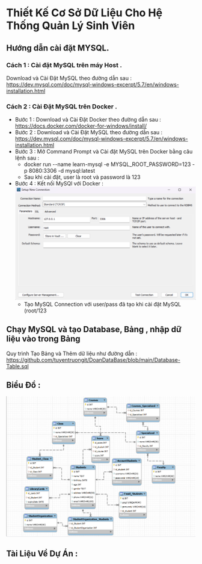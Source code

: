 # Thiết Kế Cơ Sở Dữ Liệu Cho Hệ Thống Quản Lý Sinh Viên
## Hướng dẫn cài đặt MYSQL.
### Cách 1 : Cài đặt MySQL trên máy Host .
Download và Cài Đặt MySQL theo đường dẫn sau : 
https://dev.mysql.com/doc/mysql-windows-excerpt/5.7/en/windows-installation.html
### Cách 2 : Cài Đặt MySQL trên Docker .
- Bước 1 : Download và Cài Đặt Docker theo đường dẫn sau :
    <br> https://docs.docker.com/docker-for-windows/install/
- Bước 2 : Download và Cài Đặt MySQL theo đường dẫn sau : 
   <br> https://dev.mysql.com/doc/mysql-windows-excerpt/5.7/en/windows-installation.html
- Bước 3 : Mở Command Prompt và Cài đặt MySQL trên Docker bằng câu lệnh sau :
   * docker run --name learn-mysql -e MYSQL_ROOT_PASSWORD=123 -p 8080:3306 -d mysql:latest
   * Sau khi cài đặt, user là root và password là 123
- Bước 4 : Kết nối MySQl với Docker :
![Hình ảnh](https://github.com/tuyentruongit/DoanDataBase/blob/main/Conection.png)
   * Tạo MySQL Connection với user/pass đã tạo khi cài đặt MySQL (root/123
## Chạy MySQL và tạo Database, Bảng ,  nhập dữ liệu vào trong Bảng 
Quy trình Tạo Bảng và Thêm dữ liệu như đường dẫn :  https://github.com/tuyentruongit/DoanDataBase/blob/main/Database-Table.sql
## Biểu Đồ :
![Hình ảnh](https://github.com/tuyentruongit/DoanDataBase/blob/main/Class%20Diagram.png)
## Tài Liệu Vể Dự Án : 
